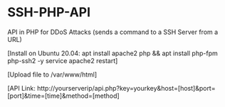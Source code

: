 # SSH-PHP-API
API in PHP for DDoS Attacks (sends a command to a SSH Server from a URL)

[Install on Ubuntu 20.04:
apt install apache2 php && apt install php-fpm php-ssh2 -y
service apache2 restart]

[Upload file to /var/www/html]

[API Link: http://yourserverip/api.php?key=yourkey&host=[host]&port=[port]&time=[time]&method=[method]
